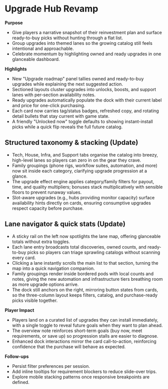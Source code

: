 # Upgrade Hub Revamp

**Purpose**
- Give players a narrative snapshot of their reinvestment plan and surface ready-to-buy picks without hunting through a flat list.
- Group upgrades into themed lanes so the growing catalog still feels intentional and approachable.
- Celebrate momentum by highlighting owned and ready upgrades in one glanceable dashboard.

**Highlights**
- New "Upgrade roadmap" panel tallies owned and ready-to-buy upgrades while explaining the next suggested action.
- Sectioned layouts cluster upgrades into unlocks, boosts, and support lanes with per-section availability notes.
- Ready upgrades automatically populate the dock with their current label and price for one-click purchasing.
- Each card now carries tag/status badges, refreshed copy, and rotating detail bullets that stay current with game state.
- A friendly "Unlocked now" toggle defaults to showing instant-install picks while a quick flip reveals the full future catalog.

## Structured taxonomy & stacking (Update)
- Tech, House, Infra, and Support tabs organise the catalog into breezy, high-level lanes so players can zero in on the gear they crave.
- Family groupings (phone rigs, workflow suites, automation, and more) now sit inside each category, clarifying upgrade progression at a glance.
- The upgrade effect engine applies category/family filters for payout, time, and quality multipliers; bonuses stack multiplicatively with sensible floors to prevent runaway values.
- Slot-aware upgrades (e.g., hubs providing monitor capacity) surface availability hints directly on cards, ensuring consumptive upgrades respect capacity before purchase.

## Lane navigator & quick stats (Update)
- A sticky rail on the left now spotlights the lane map, offering glanceable totals without extra toggles.
- Each lane entry broadcasts total discoveries, owned counts, and ready-to-buy picks so players can triage sprawling catalogs without scanning every card.
- Clicking a lane instantly scrolls the main list to that section, turning the map into a quick navigation companion.
- Family groupings render inside bordered pods with local counts and notes, giving the new automation and infrastructure tiers breathing room as more upgrade options arrive.
- The dock still anchors on the right, mirroring button states from cards, so the three-column layout keeps filters, catalog, and purchase-ready picks visible together.

**Player Impact**
- Players land on a curated list of upgrades they can install immediately, with a single toggle to reveal future goals when they want to plan ahead.
- The overview note reinforces short-term goals (buy now, meet requirements, or save up) so progression stalls are easier to diagnose.
- Enhanced dock interactions mirror the card call-to-action, reinforcing confidence that the purchase will behave as expected.

**Follow-ups**
- Persist filter preferences per session.
- Add inline tooltips for requirement blockers to reduce slide-over trips.
- Explore mobile stacking patterns once responsive breakpoints are defined.
